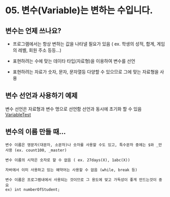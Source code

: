 # 05. 변수(Variable)는 변하는 수입니다.

## 변수는 언제 쓰나요?

* 프로그램에서는 항상 변하는 값을 나타낼 필요가 있음
  ( ex. 학생의 성적, 합계, 게임의 레벨, 회원 주소 등등...)

* 표현하려는 수에 맞는 데이타 타입(자료형)을 이용하여 변수를 선언

* 표현하려는 자료가 숫자, 문자, 문자열등 다양할 수 있으므로 그에 맞는 자료형을 사용

## 변수 선언과 사용하기 예제

   변수 선언은 자료형과 변수 명으로 선언함
   선언과 동시에 초기화 할 수 있음
[VariableTest](https://github.com/Domo9610/java-study/new/main/Chapter1/ch05/VariableTest.java)

## 변수의 이름 만들 때...
    변수 이름은 영문자(대문자, 소문자)나 숫자를 사용할 수도 있고, 특수문자 중에는 $와 _만 사용 (ex. count100, _master)

    변수 이름의 시작은 숫자로 할 수 없음 ( ex. 27days(X), 1abc(X))
    
    자바에서 이미 사용하고 있는 예약어는 사용할 수 없음 (while, break 등)

    변수 이름은 프로그램내에서 사용되는 것이므로 그 용도에 맞고 가독성이 좋게 만드는것이 중요
    ex) int numberOfStudent;
